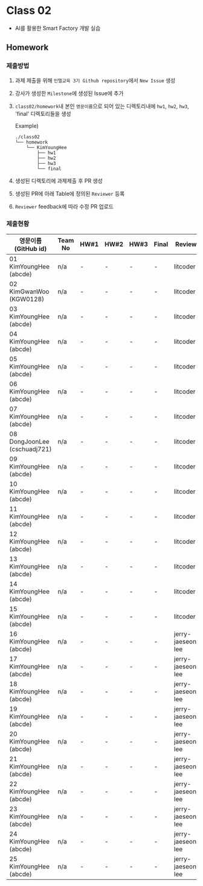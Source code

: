 # Class 02

* AI를 활용한 Smart Factory 개발 실습

## Homework

### 제출방법

1. 과제 제출을 위해 `인텔교육 3기 Github repository`에서 `New Issue` 생성

2. 강사가 생성한 `Milestone`에 생성된 Issue에 추가 

3. `class02/homework`내 본인 `영문이름`으로 되어 있는 디렉토리내에 `hw1`, `hw2`, `hw3`, 'final' 디렉토리들을 생성

    Example)
    ```
    ./class02
    └── homework
        └── KimYoungHee
            ├── hw1
            ├── hw2
            ├── hw3
            └── final
    ```

4. 생성된 디렉토리에 과제제출 후 PR 생성

5. 생성된 PR에 아래 Table에 정의된 `Reviewer` 등록

6. `Reviewer` feedback에 따라 수정 PR 업로드

### 제출현황

| 영문이름 (GitHub id)           | Team No | HW#1 | HW#2 | HW#3 | Final | Reviewer |
|-------------------------------|---------|------|------|------|-------|----------|
| 01 KimYoungHee (abcde) | n/a | - | - | - | - | litcoder |
| 02 KimGwanWoo  (KGW0128) | n/a | - | - | - | - | litcoder |
| 03 KimYoungHee (abcde) | n/a | - | - | - | - | litcoder |
| 04 KimYoungHee (abcde) | n/a | - | - | - | - | litcoder |
| 05 KimYoungHee (abcde) | n/a | - | - | - | - | litcoder |
| 06 KimYoungHee (abcde) | n/a | - | - | - | - | litcoder |
| 07 KimYoungHee (abcde) | n/a | - | - | - | - | litcoder |
| 08 DongJoonLee (cschuadj721) | n/a | - | - | - | - | litcoder |
| 09 KimYoungHee (abcde) | n/a | - | - | - | - | litcoder |
| 10 KimYoungHee (abcde) | n/a | - | - | - | - | litcoder |
| 11 KimYoungHee (abcde) | n/a | - | - | - | - | litcoder |
| 12 KimYoungHee (abcde) | n/a | - | - | - | - | litcoder |
| 13 KimYoungHee (abcde) | n/a | - | - | - | - | litcoder |
| 14 KimYoungHee (abcde) | n/a | - | - | - | - | litcoder |
| 15 KimYoungHee (abcde) | n/a | - | - | - | - | litcoder |
| 16 KimYoungHee (abcde) | n/a | - | - | - | - | jerry-jaeseong-lee |
| 17 KimYoungHee (abcde) | n/a | - | - | - | - | jerry-jaeseong-lee |
| 18 KimYoungHee (abcde) | n/a | - | - | - | - | jerry-jaeseong-lee |
| 19 KimYoungHee (abcde) | n/a | - | - | - | - | jerry-jaeseong-lee |
| 20 KimYoungHee (abcde) | n/a | - | - | - | - | jerry-jaeseong-lee |
| 21 KimYoungHee (abcde) | n/a | - | - | - | - | jerry-jaeseong-lee |
| 22 KimYoungHee (abcde) | n/a | - | - | - | - | jerry-jaeseong-lee |
| 23 KimYoungHee (abcde) | n/a | - | - | - | - | jerry-jaeseong-lee |
| 24 KimYoungHee (abcde) | n/a | - | - | - | - | jerry-jaeseong-lee |
| 25 KimYoungHee (abcde) | n/a | - | - | - | - | jerry-jaeseong-lee |
